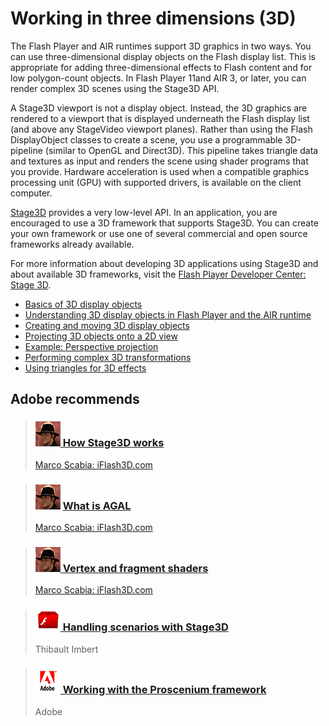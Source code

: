 # Working in three dimensions (3D)

The Flash Player and AIR runtimes support 3D graphics in two ways. You can use
three-dimensional display objects on the Flash display list. This is appropriate
for adding three-dimensional effects to Flash content and for low polygon-count
objects. In Flash Player 11and AIR 3, or later, you can render complex 3D scenes
using the Stage3D API.

A Stage3D viewport is not a display object. Instead, the 3D graphics are
rendered to a viewport that is displayed underneath the Flash display list (and
above any StageVideo viewport planes). Rather than using the Flash DisplayObject
classes to create a scene, you use a programmable 3D-pipeline (similar to OpenGL
and Direct3D). This pipeline takes triangle data and textures as input and
renders the scene using shader programs that you provide. Hardware acceleration
is used when a compatible graphics processing unit (GPU) with supported drivers,
is available on the client computer.

[Stage3D](https://help.adobe.com/en_US/FlashPlatform/reference/actionscript/3/flash/display/Stage3D.html)
provides a very low-level API. In an application, you are encouraged to use a 3D
framework that supports Stage3D. You can create your own framework or use one of
several commercial and open source frameworks already available.

For more information about developing 3D applications using Stage3D and about
available 3D frameworks, visit the
[Flash Player Developer Center: Stage 3D](http://goo.gl/hlzhB).

- [Basics of 3D display objects](./basics-of-3d-objects.md)
- [Understanding 3D display objects in Flash Player and the AIR runtime](./understanding-3d-display-objects-in-flash-player-and-the-air-runtime.md)
- [Creating and moving 3D display objects](./creating-and-moving-3d-display-objects.md)
- [Projecting 3D objects onto a 2D view](./projecting-3d-objects-onto-a-2d-view.md)
- [Example: Perspective projection](./example-perspective-projection.md)
- [Performing complex 3D transformations](./performing-complex-3d-transformations.md)
- [Using triangles for 3D effects](./using-triangles-for-3d-effects.md)

## Adobe recommends

> ### [![](../../img/marco_scabia.png) How Stage3D works](http://goo.gl/KB34I)
>
> [Marco Scabia: iFlash3D.com](http://goo.gl/sVKdP)

> ### ![](../../img/marco_scabia.png) [What is AGAL](http://goo.gl/kgZ3Y)
>
> [Marco Scabia: iFlash3D.com](http://goo.gl/sVKdP)

> ### [![](../../img/marco_scabia.png) Vertex and fragment shaders](http://goo.gl/EfT4p)
>
> [Marco Scabia: iFlash3D.com](http://goo.gl/sVKdP)

> ### [![](../../img/bytearrayORG.png) Handling scenarios with Stage3D](http://goo.gl/cNLn5)
>
> Thibault Imbert

> ### [![](../../img/adobe_logo.png) Working with the Proscenium framework](http://goo.gl/CA3iC)
>
> Adobe
